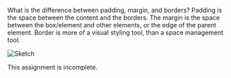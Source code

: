 What is the difference between padding, margin, and borders?
Padding is the space between the content and the borders. The margin is the space between the box/element and other elements, or the edge of the parent element. Border is more of a visual styling tool, than a space management tool.

![Sketch](sketch.png)

This assignment is incomplete. 
